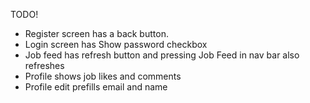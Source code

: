 TODO!

- Register screen has a back button.
- Login screen has Show password checkbox
- Job feed has refresh button and pressing Job Feed in nav bar also refreshes
- Profile shows job likes and comments
- Profile edit prefills email and name
